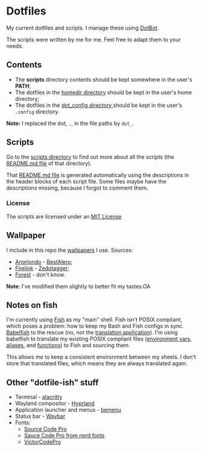 # Dotfiles

My current dotfiles and scripts. I manage these using
[DotBot](https://github.com/anishathalye/dotbot).

The scripts were written by me for me. Feel free to adapt them to your needs.

## Contents

- The **scripts** directory contents should be kept somewhere in the user's
  **PATH**;
- The dotfiles in the [homedir directory](./homedir) should be kept in the
  user's home directory;
- The dotfiles in the [dot_config directory ](./dot_config) should be kept in
  the user's `.config` directory.

**Note:** I replaced the dot, `.`, in the file paths by `dot_`.

## Scripts

Go to the [scripts directory](./scripts) to find out more about all the scripts
(the [README.md file](./scripts/README.md) of that directory).

That [README.md file](./scripts/README.md) is generated automatically using the
descriptions in the header blocks of each script file. Some files maybe have
the descriptions missing, because I forgot to comment them.

### License

The scripts are licensed under an [MIT License](./LICENSE)

## Wallpaper

I include in this repo the [wallpapers](./dot_config/wallpaper) I use. Sources:

- [Anorlondo](./dot_config/wallpaper/anorlondo) - [BestAlero](https://www.reddit.com/r/gaming/comments/4jdw0t/pixel_dark_souls_3_irithyll_of_the_boreal_valley/);
- [Firelink](./dot_config/wallpaper/firelink) -
  [Zedotagger](https://www.deviantart.com/zedotagger);
- [Forest](./dot_config/wallpaper/tree.png) - don't know.

**Note**: I've modified them slightly to better fit my tastes.OA

## Notes on fish

I'm currently using [Fish](https://fishshell.com/) as my "main" shell. Fish
isn't POSIX compliant, which poses a problem: how to keep my Bash and Fish
configs in sync. [Babelfish](https://github.com/bouk/babelfish) to the rescue
(no, not the [translation application](https://www.babelfish.com)). I'm using
babelfish to translate my existing POSIX compliant files
([environment vars](./homedir/dot_profile), [aliases](./dot_config/aliasrc), and
[functions](./dot_config/funcrc)) to Fish and sourcing them.

This allows me to keep a consistent environment between my sheels. I don't store
that translated files, which means they are always translated again.

## Other "dotfile-ish" stuff

- Terminal - [alacritty](https://alacritty.org)
- Wayland compositor - [Hyprland](https://hyprland.org)
- Application launcher and menus - [bemenu](https://github.com/Cloudef/bemenu)
- Status bar - [Waybar](https://github.com/Alexays/Waybar)
- Fonts:
  - [Source Code Pro](https://github.com/adobe-fonts/source-code-pro)
  - [Sauce Code Pro from nerd fonts](https://github.com/ryanoasis/nerd-fonts)
  - [VictorCodePro](https://github.com/JoaoCostaIFG/VictorCodePro)

